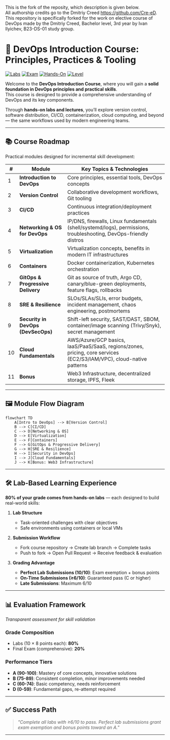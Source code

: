 This is the fork of the reposity, which description is given below. \
All authorship credits go to the Dmitriy Creed https://github.com/Cre-eD. \
This repository is specifically forked for the work on elective course of DevOps made by the Dmitriy Creed, Bachelor level, 3rd year
by Ivan Ilyichev, B23-DS-01 study group.

# 🚀 DevOps Introduction Course: Principles, Practices & Tooling

[![Labs](https://img.shields.io/badge/Labs-80%25-blue)](#-lab-based-learning-experience)
[![Exam](https://img.shields.io/badge/Exam-20%25-orange)](#-evaluation-framework)
[![Hands-On](https://img.shields.io/badge/Focus-Hands--On%20Labs-success)](#-lab-based-learning-experience)
[![Level](https://img.shields.io/badge/Level-Bachelor-lightgrey)](#-course-roadmap)

Welcome to the **DevOps Introduction Course**, where you will gain a **solid foundation in DevOps principles and practical skills**.  
This course is designed to provide a comprehensive understanding of DevOps and its key components.  

Through **hands-on labs and lectures**, you’ll explore version control, software distribution, CI/CD, containerization, cloud computing, and beyond — the same workflows used by modern engineering teams.

---

## 📚 Course Roadmap

Practical modules designed for incremental skill development:

| #  | Module                              | Key Topics & Technologies                                                                                                 |
|----|-------------------------------------|--------------------------------------------------------------------------------------------------------------------------|
| 1  | **Introduction to DevOps**          | Core principles, essential tools, DevOps concepts                                                                        |
| 2  | **Version Control**                 | Collaborative development workflows, Git tooling                                                                         |
| 3  | **CI/CD**                           | Continuous integration/deployment practices                                                                              |
| 4  | **Networking & OS for DevOps**      | IP/DNS, firewalls, Linux fundamentals (shell/systemd/logs), permissions, troubleshooting, DevOps-friendly distros        |
| 5  | **Virtualization**                  | Virtualization concepts, benefits in modern IT infrastructures                                                           |
| 6  | **Containers**                      | Docker containerization, Kubernetes orchestration                                                                        |
| 7  | **GitOps & Progressive Delivery**   | Git as source of truth, Argo CD, canary/blue-green deployments, feature flags, rollbacks                                |
| 8  | **SRE & Resilience**                | SLOs/SLAs/SLIs, error budgets, incident management, chaos engineering, postmortems                                       |
| 9  | **Security in DevOps (DevSecOps)**  | Shift-left security, SAST/DAST, SBOM, container/image scanning (Trivy/Snyk), secret management                           |
| 10 | **Cloud Fundamentals**              | AWS/Azure/GCP basics, IaaS/PaaS/SaaS, regions/zones, pricing, core services (EC2/S3/IAM/VPC), cloud-native patterns      |
| 11 | **Bonus**                           | Web3 Infrastructure, decentralized storage, IPFS, Fleek                                                                 |

---

## 🖼 Module Flow Diagram

```mermaid
flowchart TD
    A[Intro to DevOps] --> B[Version Control]
    B --> C[CI/CD]
    C --> D[Networking & OS]
    D --> E[Virtualization]
    E --> F[Containers]
    F --> G[GitOps & Progressive Delivery]
    G --> H[SRE & Resilience]
    H --> I[Security in DevOps]
    I --> J[Cloud Fundamentals]
    J --> K[Bonus: Web3 Infrastructure]
````

---

## 🛠 Lab-Based Learning Experience

**80% of your grade comes from hands-on labs** — each designed to build real-world skills:

1. **Lab Structure**

   * Task-oriented challenges with clear objectives
   * Safe environments using containers or local VMs

2. **Submission Workflow**

   * Fork course repository → Create lab branch → Complete tasks
   * Push to fork → Open Pull Request → Receive feedback & evaluation

3. **Grading Advantage**

   * **Perfect Lab Submissions (10/10)**: Exam exemption + bonus points
   * **On-Time Submissions (≥6/10)**: Guaranteed pass (C or higher)
   * **Late Submissions**: Maximum 6/10

---

## 📊 Evaluation Framework

*Transparent assessment for skill validation*

### Grade Composition

* Labs (10 × 8 points each): **80%**
* Final Exam (comprehensive): **20%**

### Performance Tiers

* **A (90-100)**: Mastery of core concepts, innovative solutions
* **B (75-89)**: Consistent completion, minor improvements needed
* **C (60-74)**: Basic competency, needs reinforcement
* **D (0-59)**: Fundamental gaps, re-attempt required

---

## ✅ Success Path

> *"Complete all labs with ≥6/10 to pass. Perfect lab submissions grant exam exemption and bonus points toward an A."*

---
